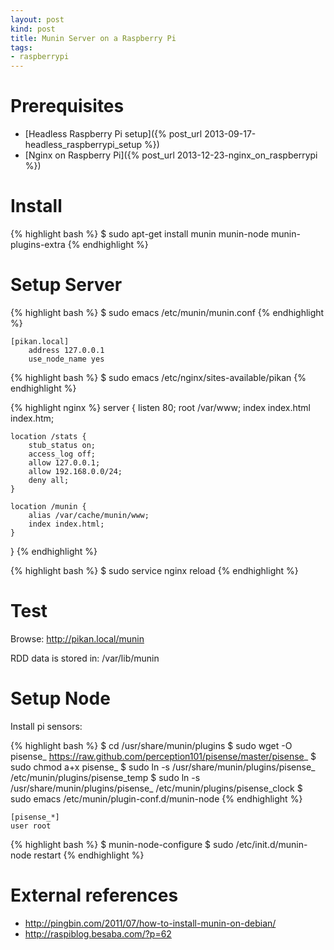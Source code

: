 ```yaml
---
layout: post
kind: post
title: Munin Server on a Raspberry Pi
tags:
- raspberrypi
---
```


Prerequisites
=============

- [Headless Raspberry Pi setup]({% post_url 2013-09-17-headless_raspberrypi_setup %})
- [Nginx on Raspberry Pi]({% post_url 2013-12-23-nginx_on_raspberrypi %})


Install
=======

{% highlight bash %}
$ sudo apt-get install munin munin-node munin-plugins-extra
{% endhighlight %}

Setup Server
============

{% highlight bash %}
$ sudo emacs /etc/munin/munin.conf
{% endhighlight %}

```
[pikan.local]
    address 127.0.0.1
    use_node_name yes
```

{% highlight bash %}
$ sudo emacs /etc/nginx/sites-available/pikan
{% endhighlight %}

{% highlight nginx %}
server {
    listen 80;
    root /var/www;
    index index.html index.htm;

    location /stats {
        stub_status on;
        access_log off;
        allow 127.0.0.1;
        allow 192.168.0.0/24;
        deny all;
    }

    location /munin {
        alias /var/cache/munin/www;
        index index.html;
    }
}
{% endhighlight %}

{% highlight bash %}
$ sudo service nginx reload
{% endhighlight %}


Test
====

Browse: <http://pikan.local/munin>

RDD data is stored in: /var/lib/munin


Setup Node
==========

Install pi sensors:

{% highlight bash %}
$ cd /usr/share/munin/plugins
$ sudo wget -O pisense_ https://raw.github.com/perception101/pisense/master/pisense_
$ sudo chmod a+x pisense_
$ sudo ln -s /usr/share/munin/plugins/pisense_ /etc/munin/plugins/pisense_temp
$ sudo ln -s /usr/share/munin/plugins/pisense_ /etc/munin/plugins/pisense_clock
$ sudo emacs /etc/munin/plugin-conf.d/munin-node
{% endhighlight %}

```
[pisense_*]
user root
```

{% highlight bash %}
$ munin-node-configure
$ sudo /etc/init.d/munin-node restart
{% endhighlight %}


External references
===================

- <http://pingbin.com/2011/07/how-to-install-munin-on-debian/>
- <http://raspiblog.besaba.com/?p=62>
